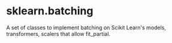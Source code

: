 # sklearn.batching
A set of classes to implement batching on Scikit Learn's models, transformers, scalers that allow fit_partial.
